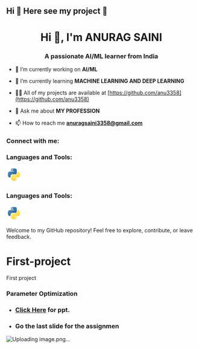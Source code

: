  
###
## Hi 👋 Here  see my project 🤝
 <h1 align="center">Hi 👋, I'm ANURAG SAINI</h1>
<h3 align="center">A passionate AI/ML learner from India</h3>

- 🔭 I’m currently working on **AI/ML**

- 🌱 I’m currently learning **MACHINE LEARNING AND DEEP LEARNING**

- 👨‍💻 All of my projects are available at [https://github.com/anu3358](https://github.com/anu3358)

- 💬 Ask me about **MY PROFESSION**

- 📫 How to reach me **anuragsaini3358@gmail.com**

<h3 align="left">Connect with me:</h3>
<p align="left">
</p>

<h3 align="left">Languages and Tools:</h3>
<p align="left"> <a href="https://www.python.org" target="_blank" rel="noreferrer"> <img src="https://raw.githubusercontent.com/devicons/devicon/master/icons/python/python-original.svg" alt="python" width="40" height="40"/> </a> </p>


<h3 align="left">Languages and Tools:</h3>
<p align="left"> <a href="https://www.python.org" target="_blank" rel="noreferrer"> <img src="https://raw.githubusercontent.com/devicons/devicon/master/icons/python/python-original.svg" alt="python" width="40" height="40"/> </a> </p>


Welcome to my GitHub repository! Feel free to explore, contribute, or leave feedback.

# First-project
First project
### Parameter Optimization

- ### **<a href="https://docs.google.com/presentation/d/e/2PACX-1vSOeguXJS_AfKpHdxS1aU91XQ6fN7ubknc80qwXzB1_XghMbnyuQ6Ftecd9vGKrow/pub?start=false&loop=false&delayms=60000"> Click Here</a> for ppt.**
- ### Go the last slide for the assignmen


![Uploading image.png…]()
